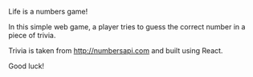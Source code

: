 Life is a numbers game!

In this simple web game, a player tries to guess the correct number in a piece of trivia.

Trivia is taken from http://numbersapi.com and built using React.

Good luck!
